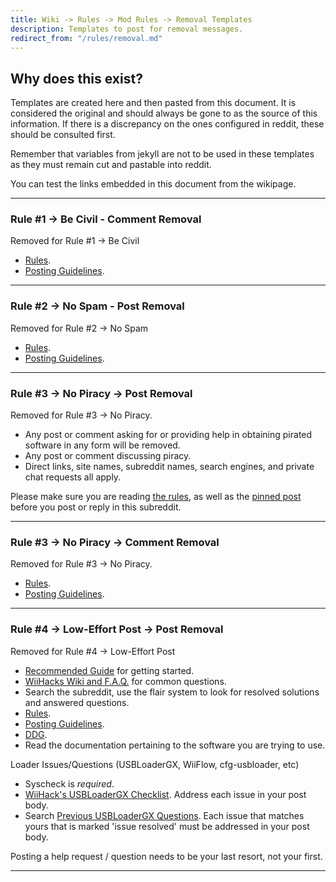 ```yaml
---
title: Wiki -> Rules -> Mod Rules -> Removal Templates
description: Templates to post for removal messages.
redirect_from: "/rules/removal.md"
---
```


## Why does this exist?

Templates are created here and then pasted from this document. It is considered the original and should always be gone to as the source of this information. If there is a discrepancy on the ones configured in reddit, these should be consulted first.

Remember that variables from jekyll are not to be used in these templates as they must remain cut and pastable into reddit.

You can test the links embedded in this document from the wikipage.

----

### Rule #1 -> Be Civil - Comment Removal

Removed for Rule #1 -> Be Civil

* [Rules](https://www.wiihacks.org/rules).
* [Posting Guidelines](https://www.reddit.com/r/WiiHacks/comments/e4bxdi/readme_read_this_post_before_posting_or_replying/).

----

### Rule #2 -> No Spam - Post Removal

Removed for Rule #2 -> No Spam

* [Rules](https://www.wiihacks.org/rules).
* [Posting Guidelines](https://www.reddit.com/r/WiiHacks/comments/e4bxdi/readme_read_this_post_before_posting_or_replying/).

----

### Rule #3 -> No Piracy -> Post Removal

Removed for Rule #3 -> No Piracy.

* Any post or comment asking for or providing help in obtaining pirated software in any form will be removed.
* Any post or comment discussing piracy.
* Direct links, site names, subreddit names, search engines, and private chat requests all apply.

Please make sure you are reading [the rules](https://www.wiihacks.org/rules), as well as the [pinned post](https://www.reddit.com/r/WiiHacks/comments/e4bxdi/readme_read_this_post_before_posting_or_replying/) before you post or reply in this subreddit.

----

### Rule #3 -> No Piracy -> Comment Removal

Removed for Rule #3 -> No Piracy.
  
* [Rules](https://www.wiihacks.org/rules).
* [Posting Guidelines](https://www.reddit.com/r/WiiHacks/comments/e4bxdi/readme_read_this_post_before_posting_or_replying/).

----

### Rule #4 -> Low-Effort Post -> Post Removal

Removed for Rule #4 -> Low-Effort Post

* [Recommended Guide](https://wii.guide/) for getting started.
* [WiiHacks Wiki and F.A.Q.](https://www.wiihacks.org/) for common questions.
* Search the subreddit, use the flair system to look for resolved solutions and answered questions.
* [Rules](https://www.wiihacks.org/rules).
* [Posting Guidelines](https://www.reddit.com/r/WiiHacks/comments/e4bxdi/readme_read_this_post_before_posting_or_replying/).
* [DDG](https://www.duckduckgo.com).
* Read the documentation pertaining to the software you are trying to use.

Loader Issues/Questions (USBLoaderGX, WiiFlow, cfg-usbloader, etc)

* Syscheck is *required*.
* [WiiHack's USBLoaderGX Checklist](https://www.wiihacks.org/faqs#usb-loader-gx). Address each issue in your post body.
* Search [Previous USBLoaderGX Questions](https://www.reddit.com/r/WiiHacks/search/?q=USB%20Loader%20GX&restrict_sr=1&sort=new). Each issue that matches yours that is marked 'issue resolved' must be addressed in your post body.

Posting a help request / question needs to be your last resort, not your first.

----
